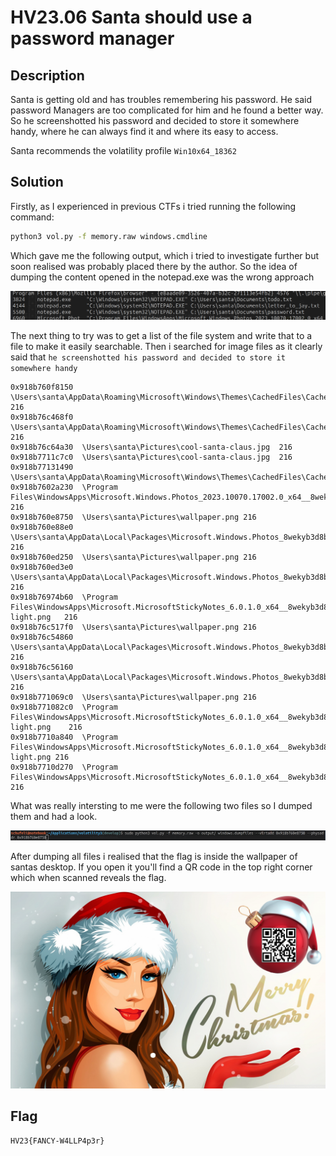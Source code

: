 # HV23.06 Santa should use a password manager

## Description

Santa is getting old and has troubles remembering his password. He said password Managers are too complicated for him and he found a better way. So he screenshotted his password and decided to store it somewhere handy, where he can always find it and where its easy to access.

Santa recommends the volatility profile `Win10x64_18362`

## Solution

Firstly, as I experienced in previous CTFs i tried running the following command:

```bash
python3 vol.py -f memory.raw windows.cmdline
```

Which gave me the following output, which i tried to investigate further but soon realised was probably placed there by the author. So the idea of dumping the content opened in the notepad.exe was the wrong approach

![Dumpong notepad.exe](assets/wrong-path.png)

The next thing to try was to get a list of the file system and write that to a file to make it easily searchable. Then i searched for image files as it clearly said that `he screenshotted his password and decided to store it somewhere handy`

```
0x918b760f8150	\Users\santa\AppData\Roaming\Microsoft\Windows\Themes\CachedFiles\CachedImage_1024_785_POS4.jpg	216
0x918b76c468f0	\Users\santa\AppData\Roaming\Microsoft\Windows\Themes\CachedFiles\CachedImage_1680_1050_POS4.jpg	216
0x918b76c64a30	\Users\santa\Pictures\cool-santa-claus.jpg	216
0x918b7711c7c0	\Users\santa\Pictures\cool-santa-claus.jpg	216
0x918b77131490	\Users\santa\AppData\Roaming\Microsoft\Windows\Themes\CachedFiles\CachedImage_1680_1050_POS4.jpg
0x918b7602a230	\Program Files\WindowsApps\Microsoft.Windows.Photos_2023.10070.17002.0_x64__8wekyb3d8bbwe\Assets\Blank_PhotosSplashWideTile.png	216
0x918b760e8750	\Users\santa\Pictures\wallpaper.png	216
0x918b760e88e0	\Users\santa\AppData\Local\Packages\Microsoft.Windows.Photos_8wekyb3d8bbwe\LocalState\PhotosAppBackground\wallpaper.png	216
0x918b760ed250	\Users\santa\Pictures\wallpaper.png	216
0x918b760ed3e0	\Users\santa\AppData\Local\Packages\Microsoft.Windows.Photos_8wekyb3d8bbwe\LocalState\PhotosAppBackground\wallpaper.png	216
0x918b76974b60	\Program Files\WindowsApps\Microsoft.MicrosoftStickyNotes_6.0.1.0_x64__8wekyb3d8bbwe\Assets\Devices-light.png	216
0x918b76c517f0	\Users\santa\Pictures\wallpaper.png	216
0x918b76c54860	\Users\santa\AppData\Local\Packages\Microsoft.Windows.Photos_8wekyb3d8bbwe\LocalState\PhotosAppLockscreen\wallpaper.png	216
0x918b76c56160	\Users\santa\AppData\Local\Packages\Microsoft.Windows.Photos_8wekyb3d8bbwe\LocalState\PhotosAppLockscreen\wallpaper.png	216
0x918b771069c0	\Users\santa\Pictures\wallpaper.png	216
0x918b771082c0	\Program Files\WindowsApps\Microsoft.MicrosoftStickyNotes_6.0.1.0_x64__8wekyb3d8bbwe\Assets\NewNotePlaceholder-light.png	216
0x918b7710a840	\Program Files\WindowsApps\Microsoft.MicrosoftStickyNotes_6.0.1.0_x64__8wekyb3d8bbwe\Assets\SearchPlaceholder-light.png	216
0x918b7710d270	\Program Files\WindowsApps\Microsoft.MicrosoftStickyNotes_6.0.1.0_x64__8wekyb3d8bbwe\Assets\SignInUpsellCloud.png	216
```

What was really intersting to me were the following two files so I dumped them and had a look. 

![dump](assets/dumping-image.png)

After dumping all files i realised that the flag is inside the wallpaper of santas desktop. If you open it you'll find a QR code in the top right corner which when scanned reveals the flag.

![wallpaper](assets/wallpaper.png)

## Flag

```
HV23{FANCY-W4LLP4p3r}
```